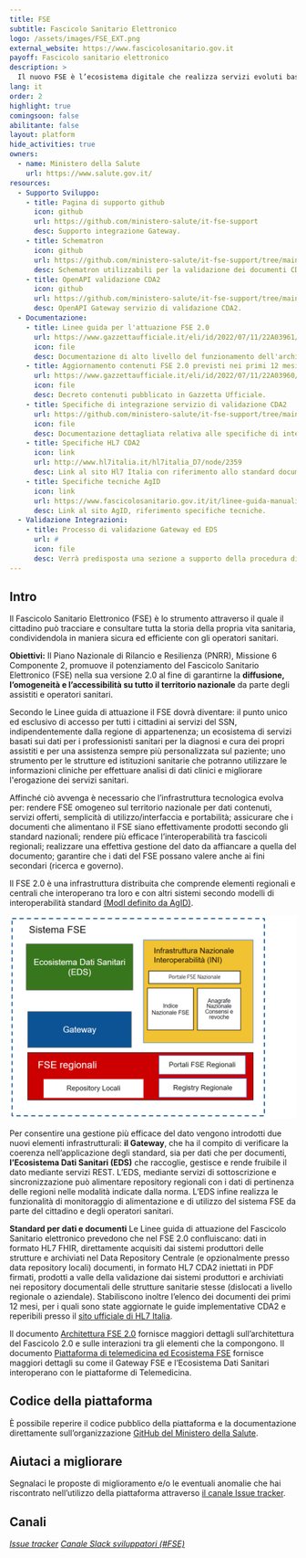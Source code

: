 ```yaml
---
title: FSE
subtitle: Fascicolo Sanitario Elettronico
logo: /assets/images/FSE_EXT.png
external_website: https://www.fascicolosanitario.gov.it
payoff: Fascicolo sanitario elettronico
description: >
  Il nuovo FSE è l’ecosistema digitale che realizza servizi evoluti basati sul dato atomico per cittadini e operatori sanitari.
lang: it
order: 2
highlight: true
comingsoon: false
abilitante: false
layout: platform
hide_activities: true
owners:
  - name: Ministero della Salute
    url: https://www.salute.gov.it/
resources:
  - Supporto Sviluppo:
    - title: Pagina di supporto github
      icon: github
      url: https://github.com/ministero-salute/it-fse-support
      desc: Supporto integrazione Gateway.
    - title: Schematron
      icon: github
      url: https://github.com/ministero-salute/it-fse-support/tree/main/schematron
      desc: Schematron utilizzabili per la validazione dei documenti CDA2.
    - title: OpenAPI validazione CDA2
      icon: github
      url: https://github.com/ministero-salute/it-fse-support/tree/main/openapi/gateway
      desc: OpenAPI Gateway servizio di validazione CDA2.
  - Documentazione:
    - title: Linee guida per l'attuazione FSE 2.0
      url: https://www.gazzettaufficiale.it/eli/id/2022/07/11/22A03961/sg
      icon: file
      desc: Documentazione di alto livello del funzionamento dell'architettura pubblicate in Gazzetta Ufficiale.
    - title: Aggiornamento contenuti FSE 2.0 previsti nei primi 12 mesi
      url: https://www.gazzettaufficiale.it/eli/id/2022/07/11/22A03960/sg
      icon: file
      desc: Decreto contenuti pubblicato in Gazzetta Ufficiale.
    - title: Specifiche di integrazione servizio di validazione CDA2
      url: https://github.com/ministero-salute/it-fse-support/tree/main/doc/integrazione-gateway
      icon: file
      desc: Documentazione dettagliata relativa alle specifiche di integrazione del servizio di validazione CDA2 esposto dal Gateway.
    - title: Specifiche HL7 CDA2
      icon: link
      url: http://www.hl7italia.it/hl7italia_D7/node/2359
      desc: Link al sito Hl7 Italia con riferimento allo standard documentale.
    - title: Specifiche tecniche AgID
      icon: link
      url: https://www.fascicolosanitario.gov.it/it/linee-guida-manuali-documenti-tecnici
      desc: Link al sito AgID, riferimento specifiche tecniche.
  - Validazione Integrazioni:
    - title: Processo di validazione Gateway ed EDS
      url: #
      icon: file
      desc: Verrà predisposta una sezione a supporto della procedura di validazione.
---
```


## Intro 

Il Fascicolo Sanitario Elettronico (FSE) è lo strumento attraverso il quale il cittadino può tracciare e consultare tutta la storia della propria vita sanitaria, condividendola in maniera sicura ed efficiente con gli operatori sanitari.

**Obiettivi:**
Il Piano Nazionale di Rilancio e Resilienza (PNRR), Missione 6 Componente 2, promuove il potenziamento del Fascicolo Sanitario Elettronico (FSE) nella sua versione 2.0 al fine di garantirne la **diffusione, l’omogeneità e l’accessibilità su tutto il territorio nazionale** da parte degli assistiti e operatori sanitari.

Secondo le Linee guida di attuazione il FSE dovrà diventare:
il punto unico ed esclusivo di accesso per tutti i cittadini ai servizi del SSN, indipendentemente dalla regione di appartenenza; 
un ecosistema di servizi basati sui dati per i professionisti sanitari per la diagnosi e cura dei propri assistiti e per una assistenza sempre più personalizzata sul paziente;
uno strumento per le strutture ed istituzioni sanitarie che potranno utilizzare le informazioni cliniche per effettuare analisi di dati clinici e migliorare l'erogazione dei servizi sanitari.


Affinché ciò avvenga è necessario che l’infrastruttura tecnologica evolva per:
rendere FSE omogeneo sul territorio nazionale per dati contenuti, servizi offerti, semplicità di utilizzo/interfaccia e portabilità;
assicurare che i documenti che alimentano il FSE siano effettivamente prodotti secondo gli standard nazionali;
rendere più efficace l’interoperabilità tra fascicoli regionali; 
realizzare una effettiva gestione del dato da affiancare a quella del documento;
garantire che i dati del FSE possano valere anche ai fini secondari (ricerca e governo).


Il FSE 2.0 è una infrastruttura distribuita che comprende elementi regionali e centrali che interoperano tra loro e con altri sistemi secondo modelli di interoperabilità standard [(ModI definito da AgID)](https://docs.italia.it/italia/piano-triennale-ict/lg-modellointeroperabilita-docs/it/bozza/doc/01_Pattern%20interazione/01_introduzione.html).

![](/assets/images/fse/FSE2.png)

Per consentire una gestione più efficace del dato vengono introdotti due nuovi elementi infrastrutturali:
**il Gateway**, che ha il compito di verificare la coerenza nell’applicazione degli standard, sia per dati che per documenti, 
**l’Ecosistema Dati Sanitari (EDS)** che raccoglie, gestisce e rende fruibile il dato mediante servizi REST.  L’EDS, mediante servizi di sottoscrizione e sincronizzazione può alimentare repository regionali con i dati di pertinenza delle regioni nelle modalità indicate dalla norma. L’EDS infine realizza le funzionalità di monitoraggio di alimentazione e di utilizzo del sistema FSE da parte del cittadino e degli operatori sanitari.

**Standard per dati e documenti**
Le Linee guida di attuazione del Fascicolo Sanitario elettronico prevedono che nel FSE 2.0 confluiscano:
dati in formato HL7 FHIR, direttamente acquisiti dai sistemi produttori delle strutture e archiviati nel Data Repository Centrale (e opzionalmente presso data repository locali)
documenti, in formato HL7 CDA2 iniettati in PDF firmati, prodotti a valle della validazione dai sistemi produttori e archiviati nei repository documentali delle strutture sanitarie stesse (dislocati a livello regionale o aziendale).
Stabiliscono inoltre l’elenco dei documenti dei primi 12 mesi, per i quali sono state aggiornate le guide implementative CDA2 e reperibili presso il [sito ufficiale di HL7 Italia](http://www.hl7italia.it/hl7italia_D7/hl7it_publications).

Il documento [Architettura FSE 2.0](https://docs.google.com/document/d/1-JD75i0dV5dJFiTj9ZaTrZXPSzn-hfuA/edit#heading=h.30j0zll) fornisce maggiori dettagli sull’architettura del Fascicolo 2.0 e sulle interazioni tra gli elementi che la compongono. Il documento [Piattaforma di telemedicina ed Ecosistema FSE]( https://docs.google.com/document/d/10JPeUUiGEKIbLBt0uMrqJYgJLR7M7eAj/edit#heading=h.gjdgxs ) fornisce maggiori dettagli su come il Gateway FSE e l’Ecosistema Dati Sanitari interoperano con le piattaforme di Telemedicina.


## Codice della piattaforma

È possibile reperire il codice pubblico della piattaforma e la documentazione direttamente sull’organizzazione [GitHub del Ministero della Salute](https://github.com/ministero-salute/it-fse-landing).

## Aiutaci a migliorare

Segnalaci le proposte di miglioramento e/o le eventuali anomalie che hai riscontrato nell’utilizzo della piattaforma attraverso [il canale Issue tracker](https://github.com/ministero-salute/it-fse-support/issues).

## Canali

<a class="btn btn-primary" href="https://github.com/ministero-salute/it-fse-support/issues" target="_blank"><i class="it-horn" /> Issue tracker</a>
<a class="btn btn-primary" href="https://developersitalia.slack.com/archives/C03RDT88FSM" target="_blank"><i class="it-comment" /> Canale Slack sviluppatori (#FSE)</a>
